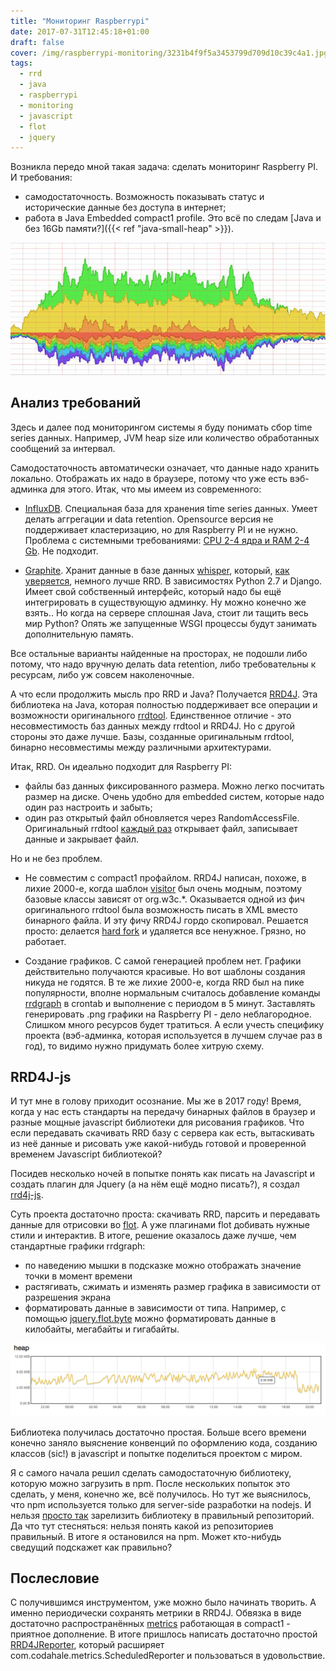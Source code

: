 ```yaml
---
title: "Мониторинг Raspberrypi"
date: 2017-07-31T12:45:18+01:00
draft: false
cover: /img/raspberrypi-monitoring/3231b4f9f5a3453799d709d10c39c4a1.jpg
tags:
  - rrd
  - java
  - raspberrypi
  - monitoring
  - javascript
  - flot
  - jquery
---
```

Возникла передо мной такая задача: сделать мониторинг Raspberry PI. И требования:

- самодостаточность. Возможность показывать статус и исторические данные без доступа в интернет;
- работа в Java Embedded compact1 profile. Это всё по следам [Java и без 16Gb памяти?]({{< ref "java-small-heap" >}}).

![](/img/raspberrypi-monitoring/3231b4f9f5a3453799d709d10c39c4a1.jpg)

## Анализ требований

Здесь и далее под мониторингом системы я буду понимать сбор time series данных. Например, JVM heap size или количество обработанных сообщений за интервал.

Самодостаточность автоматически означает, что данные надо хранить локально. Отображать их надо в браузере, потому что уже есть вэб-админка для этого. Итак, что мы имеем из современного:

- [InfluxDB](https://www.influxdata.com). Специальная база для хранения time series данных. Умеет делать аггрегации и data retention. Opensource версия не поддерживает кластеризацию, но для Raspberry PI и не нужно. Проблема с системными требованиями: [CPU 2-4 ядра и RAM 2-4 Gb](https://docs.influxdata.com/influxdb/v1.3/guides/hardware_sizing/). Не подходит.

- [Graphite](https://graphiteapp.org). Хранит данные в базе данных [whisper](http://graphite.readthedocs.io/en/latest/whisper.html), который, [как уверяется](http://graphite.wikidot.com/whisper#toc1), немного лучше RRD. В зависимостях Python 2.7 и Django. Имеет свой собственный интерфейс, который надо бы ещё интегрировать в существующую админку. Ну можно конечно же взять.. Но когда на сервере сплошная Java, стоит ли тащить весь мир Python? Опять же запущенные WSGI процессы будут занимать дополнительную память.

Все остальные варианты найденные на просторах, не подошли либо потому, что надо вручную делать data retention, либо требовательны к ресурсам, либо уж совсем наколеночные.

А что если продолжить мысль про RRD и Java? Получается [RRD4J](https://github.com/rrd4j/rrd4j). Эта библиотека на Java, которая полностью поддерживает все операции и возможности оригинального [rrdtool](https://oss.oetiker.ch/rrdtool/index.en.html). Единственное отличие - это несовместимость баз данных между rrdtool и RRD4J. Но с другой стороны это даже лучше. Базы, созданные оригинальным rrdtool, бинарно несовместимы между различными архитектурами. 

Итак, RRD. Он идеально подходит для Raspberry PI:

- файлы баз данных фиксированного размера. Можно легко посчитать размер на диске. Очень удобно для embedded систем, которые надо один раз настроить и забыть;
- один раз открытый файл обновляется через RandomAccessFile. Оригинальный rrdtool [каждый раз](https://oss.oetiker.ch/rrdtool/doc/rrdupdate.en.html#___top) открывает файл, записывает данные и закрывает файл. 

Но и не без проблем.

- Не совместим с compact1 профайлом. RRD4J написан, похоже, в лихие 2000-е, когда шаблон [visitor](https://ru.wikipedia.org/wiki/Посетитель_(шаблон_проектирования)) был очень модным, поэтому базовые классы зависят от org.w3c.*. Оказывается одной из фич оригинального rrdtool была возможность писать в XML вместо бинарного файла. И эту фичу RRD4J гордо скопировал. Решается просто: делается [hard fork](https://github.com/dernasherbrezon/rrd4j-light) и удаляется все ненужное. Грязно, но работает.

- Создание графиков. С самой генерацией проблем нет. Графики действительно получаются красивые. Но вот шаблоны создания никуда не годятся. В те же лихие 2000-е, когда RRD был на пике популярности, вполне нормальным считалось добавление команды [rrdgraph](https://oss.oetiker.ch/rrdtool/doc/rrdgraph.en.html) в crontab и выполнение с периодом в 5 минут. Заставлять генерировать .png графики на Raspberry PI - дело неблагородное. Слишком много ресурсов будет тратиться. А если учесть специфику проекта (вэб-админка, которая используется в лучшем случае раз в год), то видимо нужно придумать более хитрую схему.

## RRD4J-js

И тут мне в голову приходит осознание. Мы же в 2017 году! Время, когда у нас есть стандарты на передачу бинарных файлов в браузер и разные мощные javascript библиотеки для рисования графиков. Что если передавать скачивать RRD базу с сервера как есть, вытаскивать из неё данные и рисовать уже какой-нибудь готовой и проверенной временем Javascript библиотекой? 

Посидев несколько ночей в попытке понять как писать на Javascript и создать плагин для Jquery (а на нём ещё модно писать?), я создал [rrd4j-js](https://www.npmjs.com/package/rrd4j-js).

Суть проекта достаточно проста: скачивать RRD, парсить и передавать данные для отрисовки во [flot](http://www.flotcharts.org). А уже плагинами flot добивать нужные стили и интерактив. В итоге, решение оказалось даже лучше, чем стандартные графики rrdgraph:

- по наведению мышки в подсказке можно отображать значение точки в момент времени
- растягивать, сжимать и изменять размер графика в зависимости от разрешения экрана
- форматировать данные в зависимости от типа. Например, с помощью [jquery.flot.byte](https://github.com/whatbox/jquery.flot.byte) можно форматировать данные в килобайты, мегабайты и гигабайты. 

![](/img/raspberrypi-monitoring/b43bb4a25a8c451dbc599ce70708f435.png)

Библиотека получилась достаточно простая. Больше всего времени конечно заняло выяснение конвенций по оформлению кода, созданию классов (sic!) в javascript и попытке поделиться проектом с миром. 

Я с самого начала решил сделать самодостаточную библиотеку, которую можно загрузить в npm. После нескольких попыток это сделать, у меня, конечно же, всё получилось. Но тут же выяснилось, что npm используется только для server-side разработки на nodejs. И нельзя [просто так](https://stackoverflow.com/questions/35062852/npm-vs-bower-vs-browserify-vs-gulp-vs-grunt-vs-webpack) зарелизить библиотеку в правильный репозиторий. Да что тут стесняться: нельзя понять какой из репозиториев правильный. В итоге я остановился на npm. Может кто-нибудь сведущий подскажет как правильно?

## Послесловие

С получившимся инструментом, уже можно было начинать творить. А именно периодически сохранять метрики в RRD4J. Обвязка в виде достаточно распространённых [metrics](https://github.com/dropwizard/metrics) работающая в compact1 - приятное дополнение. В итоге пришлось написать достаточно простой [RRD4JReporter](https://github.com/dernasherbrezon/r2cloud/blob/master/src/main/java/ru/r2cloud/metrics/RRD4JReporter.java), который расширяет com.codahale.metrics.ScheduledReporter и пользоваться в удовольствие.